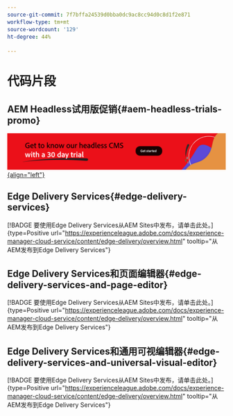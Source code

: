 ```yaml
---
source-git-commit: 7f7bffa24539d0bba0dc9ac8cc94d0c8d1f2e871
workflow-type: tm+mt
source-wordcount: '129'
ht-degree: 44%

---
```

# 代码片段

## AEM Headless试用版促销{#aem-headless-trials-promo}

[![通过 30 天试用了解我们的 Headless CMS](./assets/aem-headless-trial-promo.png){align="left"}](https://commerce.adobe.com/business-trial/sign-up?items%5B0%5D%5Bid%5D=649A1AF5CBC5467A25E84F2561274821&amp;cli=headless_exl_banner_campaign&amp;co=US&amp;lang=en)

## Edge Delivery Services{#edge-delivery-services}

[!BADGE 要使用Edge Delivery Services从AEM Sites中发布，请单击此处。]{type=Positive url="https://experienceleague.adobe.com/docs/experience-manager-cloud-service/content/edge-delivery/overview.html" tooltip="从AEM发布到Edge Delivery Services"}

## Edge Delivery Services和页面编辑器{#edge-delivery-services-and-page-editor}

[!BADGE 要使用Edge Delivery Services从AEM Sites中发布，请单击此处。]{type=Positive url="https://experienceleague.adobe.com/docs/experience-manager-cloud-service/content/edge-delivery/overview.html" tooltip="从AEM发布到Edge Delivery Services"}

## Edge Delivery Services和通用可视编辑器{#edge-delivery-services-and-universal-visual-editor}

[!BADGE 要使用Edge Delivery Services从AEM Sites中发布，请单击此处。]{type=Positive url="https://experienceleague.adobe.com/docs/experience-manager-cloud-service/content/edge-delivery/overview.html" tooltip="从AEM发布到Edge Delivery Services"}
